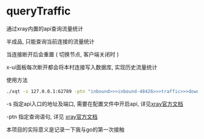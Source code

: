 # queryTraffic

通过xray内置的api查询流量统计

半成品, 只能查询当前连接的流量统计

当连接断开后会重置 ( 切换节点, 客户端关闭时 )

x-ui面板每次断开都会将本村连接写入数据库, 实现历史流量统计

使用方法
```sh
./xqt -s 127.0.0.1:62789 -ptn "inbound>>>inbound-48426>>>traffic>>>downlink"
```

-s 指定api入口的地址及端口, 需要在配置文件中开启api, 详见[xray官方文档](https://xtls.github.io/config/api.html#apiobject)


-ptn 指定查询语句, 详见 [xray官方文档](https://xtls.github.io/config/stats.html)


本项目的实际意义是记录一下我与go的第一次接触
